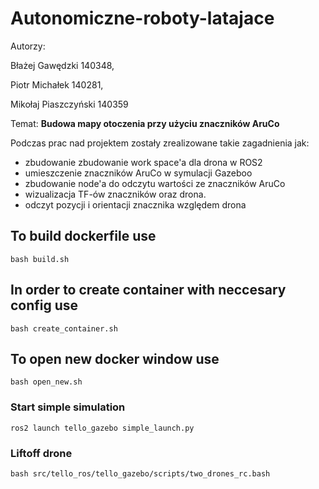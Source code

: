 # Autonomiczne-roboty-latajace

Autorzy:

Błażej Gawędzki 140348,

Piotr Michałek 140281,

Mikołaj Piaszczyński 140359

Temat: **Budowa mapy otoczenia przy użyciu znaczników AruCo**

Podczas prac nad projektem zostały zrealizowane takie zagadnienia jak:
- zbudowanie zbudowanie work space'a dla drona w ROS2
- umieszczenie znaczników AruCo w symulacji Gazeboo
- zbudowanie node'a do odczytu wartości ze znaczników AruCo
- wizualizacja TF-ów znaczników oraz drona.
- odczyt pozycji i orientacji znacznika względem drona
## To build dockerfile use 
```
bash build.sh
```
## In order to create container with neccesary config use
```
bash create_container.sh
```
## To open new docker window use
```
bash open_new.sh
```
### Start simple simulation
```
ros2 launch tello_gazebo simple_launch.py
```

### Liftoff drone
```
bash src/tello_ros/tello_gazebo/scripts/two_drones_rc.bash 
```
